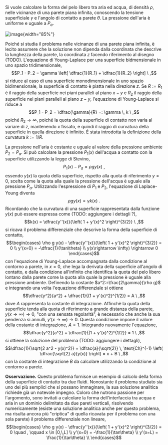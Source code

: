 Si vuole calcolare la forma del pelo libero tra aria ed acqua, di
densità $\rho$, nelle vicinanze di una parete piana infinita, conoscendo
la tensione superficiale $\gamma$ e l'angolo di contatto a parete
$\theta$. La pressione dell'aria è uniforme e uguale a $P_a$.

![image](./fig/freeSurfaceShape){width="85%"}

Poiché si studia il problema nelle vicinanze di una parete piana
infinita, è lecito assumere che la soluzione non dipenda dalla
coordinata che descrive la lunghezza della parete, la coordinata $z$
facendo riferimento al disegno (TODO). L'equazione di Young-Laplace per
una superficie bidmensionale in uno spazio tridimensionale,
$$P_1 - P_2 = \gamma \left[ \dfrac{1}{R_1} + \dfrac{1}{R_2} \right] \ ,$$
si riduce al caso di una superficie monodimensionale in uno spazio
bidimensionale, la superficie di contatto è piatta nella direzione $z$.
Se $R:=R_1$ è il raggio della superficie nei piani paralleli al piano
$x-y$ e $R_2$ il raggio della superficie nei piani paralleli al piano
$z-y$, l'equazione di Young-Laplace si riduce a
$$P_1 - P_2 = \dfrac{\gamma}{R} =: \gamma \, k  \ ,$$ poiché
$R_2 \rightarrow \infty$, poiché la quota della superficie di contatto
non varia al variare di $z$, mantenendo $x$ fissato, e quindi il raggio
di curvatura della superficie in quella direzione è infinito. É stata
introdotta la definizione della curvatura $k := 1/R$.

La pressione nell'aria è costante e uguale al valore della pressione
ambiente $P_2 = P_a$. Si può calcolare la pressione $P_1(x)$ dell'acqua
a contatto con la superficie utilizzando la legge di Stevino,
$$P_1(x) - P_a = \rho g y(x) \ ,$$ essendo $y(x)$ la quota della
superficie, rispetto alla quota di riferimento $y=0$, scelta come la
quota alla quale la pressione dell'acqua è uguale alla pressione $P_a$.
Utilizzando l'espressione di $P_1$ e $P_2$, l'equazione di Laplace-Young
diventa $$\rho g y(x) = \gamma k(x) \ .$$ Ricordando che la curvatura di
una superficie rappresentata dalla funzione $y(x)$ può essere espressa
come (TODO: aggiungere i dettagli ?),
$$k(x) = \dfrac{y''(x)}{\left( 1 + y'(x)^2 \right)^{3/2}} \ ,$$ si
ricava il problema differenziale che descrive la forma della superficie
di contatto, $$\begin{cases}
 \rho g y(x) - \dfrac{y''(x)}{\left( 1 + y'(x)^2 \right)^{3/2}} = 0 \\
 y'(x=0) = -\dfrac{1}{\tan\theta} \\
 y(x\rightarrow \infty) \rightarrow 0
\end{cases}$$ con l'equazione di Young-Laplace accompagnata dalla
condizione al contorno a parete, in $x=0$, che lega la derivata della
superficie all'angolo di contatto, e dalla condizione all'infinito che
identifica la quota del pelo libero lontano dalla parete come la quota
alla quale la pressione è uguale alla pressione ambiente. Definendo la
costante $a^2:=\frac{2\gamma}{\rho g}$ e integrando una volta
l'equazione differenziale si ottiene
$$\dfrac{y^2}{a^2} + \dfrac{1}{(1 + y'(x)^2)^{1/2}} = A \ ,$$ dove $A$
rappresenta la costante di integrazione. Affinchè la quota della
superficie tenda alla quota di riferimento a grande distanza della
parete, $y(x\rightarrow\infty) \rightarrow 0$, "con una sensata
regolarità", è necessario che anche la sua pendenza si annulli,
$y'(x\rightarrow\infty) \rightarrow 0$. Questa condizione impone il
valore della costante di integrazione, $A = 1$. Integrando nuovamente
l'equazione,
$$\dfrac{y^2}{a^2} + \dfrac{1}{(1 + y'(x)^2)^{1/2}} = 1 \ ,$$ si ottiene
la soluzione del problema (TODO: aggiungere i dettagli),
$$\dfrac{1}{\sqrt{2 a^2 - y(x)^2}} +
 \dfrac{a}{\sqrt{2}} \, \text{Ch}^{-1} \left( \dfrac{\sqrt{2} a}{y(x)} \right) = x + B \ ,$$
con la costante di integrazione $B$ da calcolare utilizzando la
condizione al contorno a parete.

**Osservazione.** Questo problema fornisce un esempio di calcolo della
forma della superficie di contatto tra due fluidi. Nonostante il
problema studiato sia uno dei più semplici che si possano immaginare, la
sua soluzione analitica richiede già un notevole impegno. Coloro che
nutrono passione per l'argomento, sono invitati a calcolare la forma
dell'interfaccia tra acqua e aria in un dominio delimitato da due pareti
verticali, risolvendo numericamente (esiste una soluzione analitica
anche per questo problema, ma risulta ancora più "criptica" di quella
ricavata per il problema con una sola parete) il problema differenziale
non lineare, $$\begin{cases}
 \rho g y(x) - \dfrac{y''(x)}{\left( 1 + y'(x)^2 \right)^{3/2}} = 0 \quad , \qquad x \in [0,\,L] \\
 y'(x=0) = -\frac{1}{\tan\theta} \\
 y'(x=L) =  \frac{1}{\tan\theta} \\
\end{cases}$$
